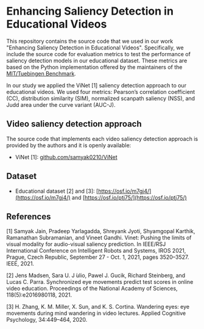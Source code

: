 # Enhancing Saliency Detection in Educational Videos

This repository contains the source code that we used in our work "Enhancing Saliency Detection in Educational Videos". Specifically, we include the source code for evaluation metrics to test the performance of saliency detection models in our educational dataset. These metrics are based on the Python implementation offered by the maintainers of the [MIT/Tuebingen Benchmark](https://saliency.tuebingen.ai/).

In our study we applied the ViNet [1] saliency detection approach to our educational videos.
We used four metrics: Pearson’s correlation coefficient (CC), distribution similarity (SIM), normalized scanpath saliency (NSS), and Judd area under the curve  variant (AUC-J).


## Video saliency detection approach

The source code that implements each video saliency detection approach is provided by the authors and it is openly available:
- ViNet [1]: [github.com/samyak0210/ViNet](https://github.com/samyak0210/ViNeta)

## Dataset
- Educational dataset [2] and [3]: [https://osf.io/m7gj4/](https://osf.io/m7gj4/) and [https://osf.io/ptj75/](https://osf.io/ptj75/)


## References
[1] Samyak Jain, Pradeep Yarlagadda, Shreyank Jyoti, Shyamgopal Karthik, Ramanathan Subramanian, and Vineet Gandhi. Vinet: Pushing the limits of visual modality for audio-visual saliency prediction. In IEEE/RSJ International Conference on Intelligent Robots and Systems, IROS 2021, Prague, Czech Republic, September 27 - Oct. 1, 2021, pages 3520–3527. IEEE, 2021.

[2] Jens Madsen, Sara U. J ́ulio, Pawel J. Gucik, Richard Steinberg, and Lucas C. Parra. Synchronized eye movements predict test scores in online video education. Proceedings of the National Academy of Sciences, 118(5):e2016980118, 2021.

[3] H. Zhang, K. M. Miller, X. Sun, and K. S. Cortina. Wandering eyes: eye movements during mind wandering in video lectures. Applied Cognitive Psychology, 34:449–464, 2020.



